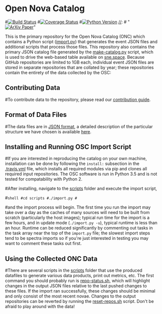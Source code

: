 # Open Nova Catalog #

#[![Build Status](https://img.shields.io/travis/astrocatalogs/novae.svg)](https://travis-ci.org/astrocatalogs/novae)
#[![Coverage Status](https://coveralls.io/repos/github/astrocatalogs/novae/badge.svg?branch=master)](https://coveralls.io/github/astrocatalogs/novae?branch=master)
#[![Python Version](https://img.shields.io/badge/python-3.4%2C%203.5-blue.svg)](https://www.python.org)
[//]: # "[![ArXiv Paper](https://img.shields.io/badge/arXiv-1605.01054-green.svg?style=flat)](http://arxiv.org/abs/1605.01054)"

This is the primary repository for the Open Nova Catalog (ONC) which contains a Python script ([import.py](https://github.com/astrocatalogs/sne/blob/master/scripts/import.py)) that generates the event JSON files and additional scripts that process those files. This repository also contains the primary JSON catalog file generated by the [make-catalog.py](https://github.com/astrocatalogs/sne/blob/master/scripts/make-catalog.py) script, which is used to drive the web-based table available on [sne.space](https://sne.space). Because GitHub repositories are limited to 1GB each, individual event JSON files are stored in separate repositories that are collated by year; these repositories contain the entirety of the data collected by the OSC:

[//]: # "https://github.com/astrocatalogs/sne-pre-1990 – novae discovered before 1990."
[//]: # "https://github.com/astrocatalogs/sne-1990-1999 – novae discovered between 1990 and 1999."
[//]: # "https://github.com/astrocatalogs/sne-2000-2004 – novae discovered between 2000 and 2004."
[//]: # "https://github.com/astrocatalogs/sne-2005-2009 – novae discovered between 2005 and 2009."
[//]: # "https://github.com/astrocatalogs/sne-2010-2014 – novae discovered between 2010 and 2014."
[//]: # "https://github.com/astrocatalogs/sne-2015-2019 – novae discovered between 2015 and the present."

## Contributing Data ##

#To contribute data to the repository, please read our [contribution guide](https://sne.space/contribute/).

## Format of Data Files ##

#The data files are in [JSON format](http://www.json.org/), a detailed description of the particular structure we have chosen is available [here](https://github.com/astrocatalogs/novae/blob/master/SCHEMA.md).

## Installing and Running OSC Import Script ##

#If you are interested in reproducing the catalog on your own machine, installation can be done by following the `install:` subsection in the [.travis.yml](https://github.com/astrocatalogs/sne/blob/master/.travis.yml) file, which installs all required modules via pip and clones all required input repositories. The OSC software is run in Python 3.5 and is not tested for compatability with Python 2. 

#After installing, navigate to the [scripts](https://github.com/astrocatalogs/sne/blob/master/scripts) folder and execute the import script,

#```shell
#cd scripts
#./import.py
#```

#and the import process will begin. The first time you run the import may take over a day as the caches of many sources will need to be built from scratch (particularly the host images); typical run time for the import is a few hours, and in update mode (`./import.py -u`), typical runtime is less than an hour. Runtime can be reduced significantly by commenting out tasks in the task array near the top of the `import.py` file; the slowest import steps tend to be spectra imports so if you're just interested in testing you may want to comment these tasks out first.

## Using the Collected ONC Data ##

#There are several scripts in the [scripts](https://github.com/astrocatalogs/sne/blob/master/scripts) folder that use the produced datafiles to generate various data products, print out metrics, etc. The first command you should probably run is [repo-status.sh](https://github.com/astrocatalogs/sne/blob/master/scripts/repo-status.sh), which will highlight changes in the output JSON files relative to the last pushed changes to these files. If the import ran successfully, these changes should be minimal and only consist of the most recent novae. Changes to the output repositories can be reverted by running the [reset-repos.sh](https://github.com/astrocatalogs/sne/blob/master/scripts/reset-repos.sh) script. Don't be afraid to play around with the data!
